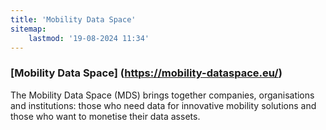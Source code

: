 ```yaml
---
title: 'Mobility Data Space'
sitemap:
    lastmod: '19-08-2024 11:34'
---
```


### [Mobility Data Space] (https://mobility-dataspace.eu/)

The Mobility Data Space (MDS) brings together companies, organisations and institutions: those who need data for innovative mobility solutions and those who want to monetise their data assets.